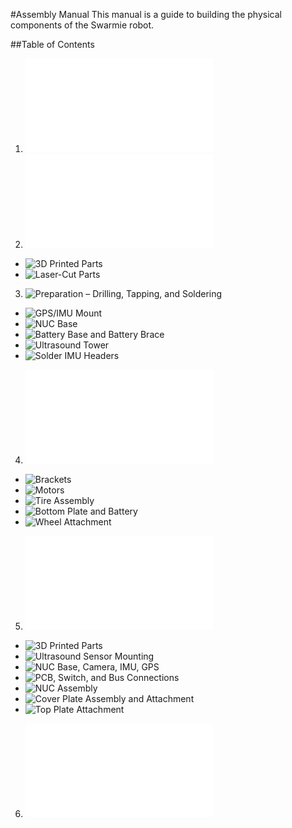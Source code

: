 #Assembly Manual
This manual is a guide to building the physical components of the Swarmie robot.

##Table of Contents		
 1.  ![Introduction](./Assembly1-2:Introduction.md)
 2.  ![Guide to 3D Printed and Laser-Cut Parts](./Assembly1-2:Introduction.md)
   - ![3D Printed Parts](./Assembly1-2:Introduction.md/#3d-printed-parts)
   - ![Laser-Cut Parts](./Assembly1-2:Introduction.md/#laser-cut-parts)
 3.  ![Preparation – Drilling, Tapping, and Soldering](./Assembly3:Preparation.md/#3---preparation--drilling-tapping-and-soldering)
   - ![GPS/IMU Mount](./Assembly3:Preparation.md/#gpsimu-mount)
   - ![NUC Base](./Assembly3:Preparation.md/#nuc-base)
   - ![Battery Base and Battery Brace](./Assembly3:Preparation.md/#battery-base-and-battery-brace)
   - ![Ultrasound Tower](./Assembly3:Preparation.md/#ultrasound-tower)
   - ![Solder IMU Headers](./Assembly3:Preparation.md/#solder-imu-headers)
 4.	![Chassis Assembly](./Assembly4:ChassisAssembly.md)
   - ![Brackets](./Assembly4:ChassisAssembly.md/#brackets)
   - ![Motors](./Assembly4:ChassisAssembly.md/#motors)
   - ![Tire Assembly](./Assembly4:ChassisAssembly.md/#tire-assembly)
   - ![Bottom Plate and Battery](./Assembly4:ChassisAssembly.md/#bottom-plate-and-battery)
   - ![Wheel Attachment](./Assembly4:ChassisAssembly.md/#wheel-attachment)
 5.	![Top Plate Assembly](./Assembly5:TopPlateAssembly.md)
   - ![3D Printed Parts](./Assembly5:TopPlateAssembly.md/#3d-printed-parts)		
   - ![Ultrasound Sensor Mounting](./Assembly5:TopPlateAssembly.md/#ultrasound-sensor-mounting)		
   - ![NUC Base, Camera, IMU, GPS](./Assembly5:TopPlateAssembly.md/#nuc-base-camera-imu-gps)		
   - ![PCB, Switch, and Bus Connections](./Assembly5:TopPlateAssembly.md/#pcb-switch-and-bus-connections)		
   - ![NUC Assembly](./Assembly5:TopPlateAssembly.md/#nuc-assembly)		
   - ![Cover Plate Assembly and Attachment](./Assembly5:TopPlateAssembly.md/#cover-plate-assembly-and-attachment)		
   - ![Top Plate Attachment](./Assembly5:TopPlateAssembly.md/#top-plate-attachment)		
 6.	![Fully Assembled](./Assembly6:FullyAssembled.md)
